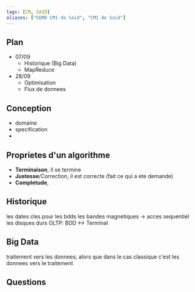 ```yaml
---
tags: [CM, SAID]
aliases: ["GGMD CM1 de Said", "CM1 de Said"]
---
```


## Plan
- 07/09
	- Historique (Big Data)
	- MapReduce
- 28/09
	- Optimisation
	- Flux de donnees

## Conception
- domaine
- specification
- 

## Proprietes d'un algorithme
- **Terminaison**, Il se termine 
- **Justesse**/Correction, il est correcte (fait ce qui a ete demande)
- **Completude**, 

## Historique
les dates cles pour les bdds
les bandes magnetiques -> acces sequentiel
les disques durs
OLTP: BDD <-> Terminal

## Big Data
traitement vers les donnees, alors que dans le cas classique c'est les donnees vers le traitement

## Questions 